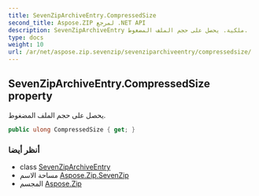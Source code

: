 ```yaml
---
title: SevenZipArchiveEntry.CompressedSize
second_title: Aspose.ZIP لمرجع .NET API
description: SevenZipArchiveEntry ملكية. يحصل على حجم الملف المضغوط.
type: docs
weight: 10
url: /ar/net/aspose.zip.sevenzip/sevenziparchiveentry/compressedsize/
---
```

## SevenZipArchiveEntry.CompressedSize property

يحصل على حجم الملف المضغوط.

```csharp
public ulong CompressedSize { get; }
```

### أنظر أيضا

* class [SevenZipArchiveEntry](../)
* مساحة الاسم [Aspose.Zip.SevenZip](../../sevenziparchiveentry/)
* المجسم [Aspose.Zip](../../../)


